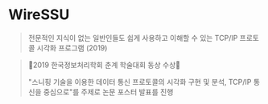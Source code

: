# WireSSU
> 전문적인 지식이 없는 일반인들도 쉽게 사용하고 이해할 수 있는 TCP/IP 프로토콜 시각화 프로그램 (2019)

> 🎉2019 한국정보처리학회 춘계 학술대회 동상 수상🎉
> 
> "스니핑 기술을 이용한 데이터 통신 프로토콜의 시각화 구현 및 분석, TCP/IP 통신을 중심으로"를 주제로 논문 포스터 발표를 진행
